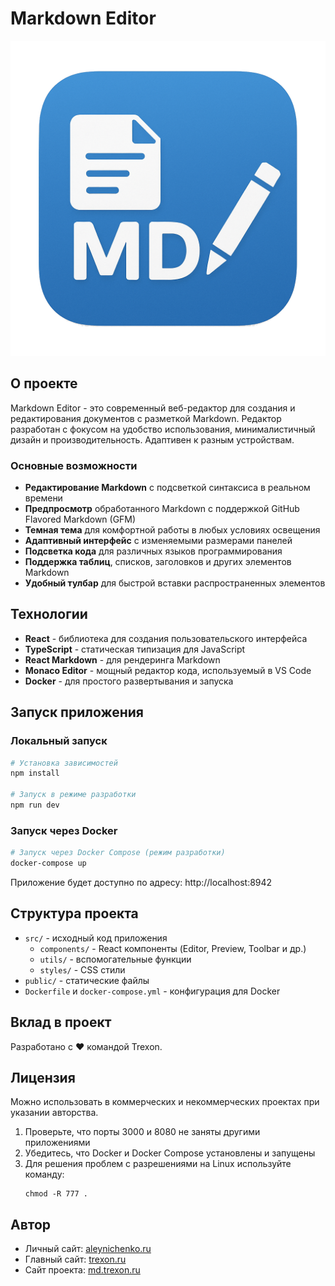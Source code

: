 # Markdown Editor

![Markdown](public/md.png)

## О проекте

Markdown Editor - это современный веб-редактор для создания и редактирования документов с разметкой Markdown. Редактор разработан с фокусом на удобство использования, минималистичный дизайн и производительность. Адаптивен к разным устройствам.

### Основные возможности

- **Редактирование Markdown** с подсветкой синтаксиса в реальном времени
- **Предпросмотр** обработанного Markdown с поддержкой GitHub Flavored Markdown (GFM)
- **Темная тема** для комфортной работы в любых условиях освещения
- **Адаптивный интерфейс** с изменяемыми размерами панелей
- **Подсветка кода** для различных языков программирования
- **Поддержка таблиц**, списков, заголовков и других элементов Markdown
- **Удобный тулбар** для быстрой вставки распространенных элементов

## Технологии

- **React** - библиотека для создания пользовательского интерфейса
- **TypeScript** - статическая типизация для JavaScript
- **React Markdown** - для рендеринга Markdown
- **Monaco Editor** - мощный редактор кода, используемый в VS Code
- **Docker** - для простого развертывания и запуска

## Запуск приложения

### Локальный запуск

```bash
# Установка зависимостей
npm install

# Запуск в режиме разработки
npm run dev
```

### Запуск через Docker

```bash
# Запуск через Docker Compose (режим разработки)
docker-compose up
```

Приложение будет доступно по адресу: http://localhost:8942

## Структура проекта

- `src/` - исходный код приложения
  - `components/` - React компоненты (Editor, Preview, Toolbar и др.)
  - `utils/` - вспомогательные функции
  - `styles/` - CSS стили
- `public/` - статические файлы
- `Dockerfile` и `docker-compose.yml` - конфигурация для Docker

## Вклад в проект

Разработано с ❤️ командой Trexon.

## Лицензия

Можно использовать в коммерческих и некоммерческих проектах при указании авторства.

1. Проверьте, что порты 3000 и 8080 не заняты другими приложениями
2. Убедитесь, что Docker и Docker Compose установлены и запущены
3. Для решения проблем с разрешениями на Linux используйте команду:
   ```
   chmod -R 777 .
   ```



## Автор

- Личный сайт: [aleynichenko.ru](https://aleynichenko.ru/)
- Главный сайт: [trexon.ru](http://trexon.ru/)
- Сайт проекта: [md.trexon.ru](http://md.trexon.ru)
